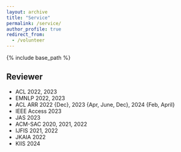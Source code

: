 ```yaml
---
layout: archive
title: "Service"
permalink: /service/
author_profile: true
redirect_from:
  - /volunteer
---
```



{% include base_path %}

Reviewer
------
* ACL 2022, 2023
* EMNLP 2022, 2023
* ACL ARR 2022 {Dec}, 2023 {Apr, June, Dec}, 2024 {Feb, April}
* IEEE Access 2023
* JAS 2023
* ACM-SAC 2020, 2021, 2022
* IJFIS 2021, 2022
* JKAIA 2022
* KIIS 2024
